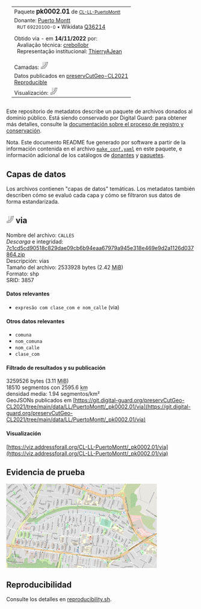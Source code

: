 <aside>
<table align="right" style="padding: 1em">
<tr><td>Paquete <big><b>pk0002.01</b></big> de <small><a target="_afacodes" title="Jurisdicción" href="https://afa.codes/CL-LL-PuertoMontt">CL-LL-PuertoMontt</a></small>
</td></tr>
<tr><td>
Donante: <a rel="external" target="_doador" href="http://www.puertomonttchile.cl/">Puerto Montt</a>
<br/>&nbsp; <small>RUT 69220100-0</small> • Wikidata <a rel="external" target="_doador" title="Enlace del descriptor Wikidata del donante" href="https://www.wikidata.org/wiki/Q36214">Q36214</a></small><br/>

Obtido via <i>-</i> em <b>14/11/2022</b> por:
<br/>&nbsp; Avaliação técnica: <a rel="external" target="_gitPerson" title="Usuario de Git" href="https://github.com/crebollobr">crebollobr</a>
<br/>&nbsp; Representação institucional: <a rel="external" target="_gitPerson" title="Usuario de" href="https://github.com/ThierryAJean">ThierryAJean</a><br/>
</td></tr>
<tr><td>Camadas: <a title="via" href="#-via"><img src="https://raw.githubusercontent.com/digital-guard/preserv/main/docs/assets/layerIcon-via.png" alt="via" width="20"/></a> </td></tr>
<tr><td>Datos publicados en <a href="https://git.digital-guard.org/preservCutGeo-CL2021/tree/main/data/LL/PuertoMontt/_pk0002.01">preservCutGeo-CL2021</a><br/><a href="#reproducibilidad">Reproducible</a></td></tr>
<tr><td>Visualización: <a title="via" href="https://viz.addressforall.org/CL-LL-PuertoMontt/_pk0002.01/via"><img src="https://raw.githubusercontent.com/digital-guard/preserv/main/docs/assets/layerIcon-via.png" alt="via" width="20"/></a> </td></tr>
</table>
</aside>

<section>

Este repositorio de metadatos describe un paquete de archivos donados al dominio público. Está siendo conservado por Digital Guard: para obtener más detalles, consulte la [documentación sobre el proceso de registro y conservación](https://wiki.addressforall.org/doc/Documentação_Digital-guard).

Nota. Este documento README fue generado por software a partir de la información contenida en el archivo [`make_conf.yaml`](https://git.digital-guard.org/preserv-CL/blob/main/data/LL/PuertoMontt/_pk0002.01/make_conf.yaml) en este paquete, e información adicional de los catálogos de [donantes](https://git.digital-guard.org/preserv-BR/blob/main/data/donor.csv) y [paquetes](https://git.digital-guard.org/preserv-BR/blob/main/data/donatedPack.csv).

# Capas de datos

Los archivos contienen "capas de datos" temáticas. Los metadatos también describen cómo se evaluó cada capa y cómo se filtraron sus datos de forma estandarizada.

## <img src="https://raw.githubusercontent.com/digital-guard/preserv/main/docs/assets/layerIcon-via.png" alt="via" width="20"/> via

Nombre del archivo: `CALLES`<br/>*Descarga* e integridad: [7c1cd5cd90518c829dae09cb6b94eaa67979a945e318e469e9d2a1126d037864.zip](https://dl.digital-guard.org/7c1cd5cd90518c829dae09cb6b94eaa67979a945e318e469e9d2a1126d037864.zip)<br/>Descripción: vias<br/>Tamaño del archivo: 2533928 bytes (2.42 <abbr title="mebibyte">MiB</abbr>)<br/>Formato: shp<br/>SRID: 3857

#### Datos relevantes
* `expresão com clase_com e nom_calle` (via)

#### Otros datos relevantes
* `comuna`
* `nom_comuna`
* `nom_calle`
* `clase_com`

#### Filtrado de resultados y su publicación
3259526 bytes (3.11 <abbr title="mebibyte">MiB</abbr>)<br/>18510 segmentos con 2595.6 <abbr title="quilômetros">km</abbr><br/>densidad media: 1.94 segmentos/km²<br/>GeoJSONs publicados em [https://git.digital-guard.org/preservCutGeo-CL2021/tree/main/data/LL/PuertoMontt/_pk0002.01/via](https://git.digital-guard.org/preservCutGeo-CL2021/tree/main/data/LL/PuertoMontt/_pk0002.01/via)

#### Visualización
[https://viz.addressforall.org/CL-LL-PuertoMontt/_pk0002.01/via](https://viz.addressforall.org/CL-LL-PuertoMontt/_pk0002.01/via)

# Evidencia de prueba
<img src="evidencia.png" width="400"/>

</section>
<section>

# Reproducibilidad

Consulte los detalles en [reproducibility.sh](https://git.digital-guard.org/preserv-CL/blob/main/data/LL/PuertoMontt/_pk0002.01/reproducibility.sh).

</section>

